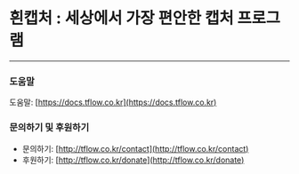 # **흰캡처 : 세상에서 가장 편안한 캡처 프로그램**
---
### 도움말

도움말: [https://docs.tflow.co.kr](https://docs.tflow.co.kr)

### 문의하기 및 후원하기

- 문의하기: [http://tflow.co.kr/contact](http://tflow.co.kr/contact)
- 후원하기: [http://tflow.co.kr/donate](http://tflow.co.kr/donate)
